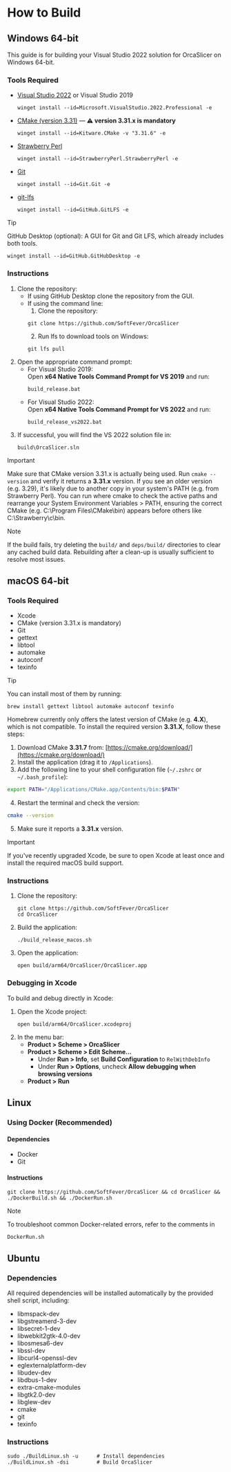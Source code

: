 # How to Build

## Windows 64-bit

This guide is for building your Visual Studio 2022 solution for OrcaSlicer on Windows 64-bit.

### Tools Required

- [Visual Studio 2022](https://visualstudio.microsoft.com/vs/) or Visual Studio 2019
  ```shell
  winget install --id=Microsoft.VisualStudio.2022.Professional -e
  ```
- [CMake (version 3.31)](https://cmake.org/) — **⚠️ version 3.31.x is mandatory**
  ```shell
  winget install --id=Kitware.CMake -v "3.31.6" -e
  ```
- [Strawberry Perl](https://strawberryperl.com/)
  ```shell
  winget install --id=StrawberryPerl.StrawberryPerl -e
  ```
- [Git](https://git-scm.com/)
  ```shell
  winget install --id=Git.Git -e
  ```
- [git-lfs](https://git-lfs.com/)
  ```shell
  winget install --id=GitHub.GitLFS -e
  ```

> [!TIP]
> GitHub Desktop (optional): A GUI for Git and Git LFS, which already includes both tools.
> ```shell
> winget install --id=GitHub.GitHubDesktop -e
> ```

### Instructions

1. Clone the repository:
   - If using GitHub Desktop clone the repository from the GUI.
   - If using the command line:
     1. Clone the repository:
     ```shell
     git clone https://github.com/SoftFever/OrcaSlicer
     ```
     2. Run lfs to download tools on Windows:
     ```shell
     git lfs pull
     ```
2. Open the appropriate command prompt:
   - For Visual Studio 2019:  
     Open **x64 Native Tools Command Prompt for VS 2019** and run:
     ```shell
     build_release.bat
     ```
   - For Visual Studio 2022:  
     Open **x64 Native Tools Command Prompt for VS 2022** and run:
     ```shell
     build_release_vs2022.bat
     ```
3. If successful, you will find the VS 2022 solution file in:
   ```shell
   build\OrcaSlicer.sln
   ```

> [!IMPORTANT]
> Make sure that CMake version 3.31.x is actually being used. Run `cmake --version` and verify it returns a **3.31.x** version.
> If you see an older version (e.g. 3.29), it's likely due to another copy in your system's PATH (e.g. from Strawberry Perl).
> You can run where cmake to check the active paths and rearrange your System Environment Variables > PATH, ensuring the correct CMake (e.g. C:\Program Files\CMake\bin) appears before others like C:\Strawberry\c\bin.

> [!NOTE]
> If the build fails, try deleting the `build/` and `deps/build/` directories to clear any cached build data. Rebuilding after a clean-up is usually sufficient to resolve most issues.

## macOS 64-bit

### Tools Required

- Xcode
- CMake (version 3.31.x is mandatory)
- Git
- gettext
- libtool
- automake
- autoconf
- texinfo

> [!TIP]
> You can install most of them by running:
> ```shell
> brew install gettext libtool automake autoconf texinfo
> ```

Homebrew currently only offers the latest version of CMake (e.g. **4.X**), which is not compatible. To install the required version **3.31.X**, follow these steps:

1. Download CMake **3.31.7** from: [https://cmake.org/download/](https://cmake.org/download/)
2. Install the application (drag it to `/Applications`).
3. Add the following line to your shell configuration file (`~/.zshrc` or `~/.bash_profile`):

```sh
export PATH="/Applications/CMake.app/Contents/bin:$PATH"
```

4. Restart the terminal and check the version:

```sh
cmake --version
```

5. Make sure it reports a **3.31.x** version.

> [!IMPORTANT]
> If you've recently upgraded Xcode, be sure to open Xcode at least once and install the required macOS build support.

### Instructions

1. Clone the repository:
   ```shell
   git clone https://github.com/SoftFever/OrcaSlicer
   cd OrcaSlicer
   ```
2. Build the application:
   ```shell
   ./build_release_macos.sh
   ```
3. Open the application:
   ```shell
   open build/arm64/OrcaSlicer/OrcaSlicer.app
   ```

### Debugging in Xcode

To build and debug directly in Xcode:

1. Open the Xcode project:
   ```shell
   open build/arm64/OrcaSlicer.xcodeproj
   ```
2. In the menu bar:
   - **Product > Scheme > OrcaSlicer**
   - **Product > Scheme > Edit Scheme...**
     - Under **Run > Info**, set **Build Configuration** to `RelWithDebInfo`
     - Under **Run > Options**, uncheck **Allow debugging when browsing versions**
   - **Product > Run**

## Linux

### Using Docker (Recommended)

#### Dependencies

- Docker
- Git

#### Instructions

```shell
git clone https://github.com/SoftFever/OrcaSlicer && cd OrcaSlicer && ./DockerBuild.sh && ./DockerRun.sh
```

> [!NOTE]
> To troubleshoot common Docker-related errors, refer to the comments in
> ```shell
> DockerRun.sh
> ```

## Ubuntu

### Dependencies

All required dependencies will be installed automatically by the provided shell script, including:

- libmspack-dev
- libgstreamerd-3-dev
- libsecret-1-dev
- libwebkit2gtk-4.0-dev
- libosmesa6-dev
- libssl-dev
- libcurl4-openssl-dev
- eglexternalplatform-dev
- libudev-dev
- libdbus-1-dev
- extra-cmake-modules
- libgtk2.0-dev
- libglew-dev
- cmake
- git
- texinfo

### Instructions

```shell
sudo ./BuildLinux.sh -u      # Install dependencies
./BuildLinux.sh -dsi         # Build OrcaSlicer
```
